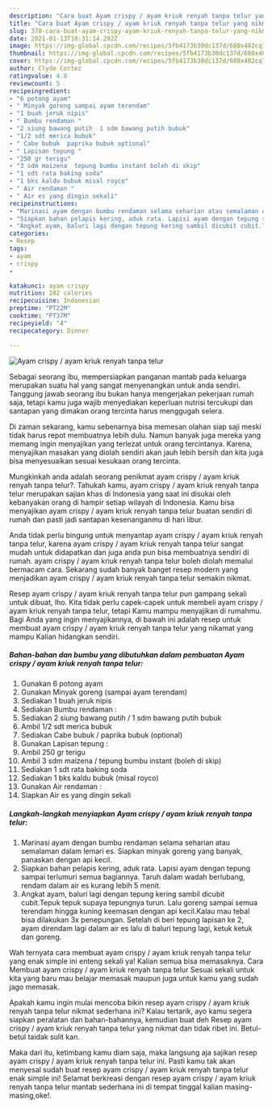 ```yaml
---
description: "Cara buat Ayam crispy / ayam kriuk renyah tanpa telur yang nikmat dan Mudah Dibuat"
title: "Cara buat Ayam crispy / ayam kriuk renyah tanpa telur yang nikmat dan Mudah Dibuat"
slug: 378-cara-buat-ayam-crispy-ayam-kriuk-renyah-tanpa-telur-yang-nikmat-dan-mudah-dibuat
date: 2021-01-13T10:31:14.292Z
image: https://img-global.cpcdn.com/recipes/5fb4173b30dc137d/680x482cq70/ayam-crispy-ayam-kriuk-renyah-tanpa-telur-foto-resep-utama.jpg
thumbnail: https://img-global.cpcdn.com/recipes/5fb4173b30dc137d/680x482cq70/ayam-crispy-ayam-kriuk-renyah-tanpa-telur-foto-resep-utama.jpg
cover: https://img-global.cpcdn.com/recipes/5fb4173b30dc137d/680x482cq70/ayam-crispy-ayam-kriuk-renyah-tanpa-telur-foto-resep-utama.jpg
author: Clyde Cortez
ratingvalue: 4.8
reviewcount: 5
recipeingredient:
- "6 potong ayam"
- " Minyak goreng sampai ayam terendam"
- "1 buah jeruk nipis"
- " Bumbu rendaman "
- "2 siung bawang putih  1 sdm bawang putih bubuk"
- "1/2 sdt merica bubuk"
- " Cabe bubuk  paprika bubuk optional"
- " Lapisan tepung "
- "250 gr terigu"
- "3 sdm maizena  tepung bumbu instant boleh di skip"
- "1 sdt rata baking soda"
- "1 bks kaldu bubuk misal royco"
- " Air rendaman "
- " Air es yang dingin sekali"
recipeinstructions:
- "Marinasi ayam dengan bumbu rendaman selama seharian atau semalaman dalam lemari es. Siapkan minyak goreng yang banyak, panaskan dengan api kecil."
- "Siapkan bahan pelapis kering, aduk rata. Lapisi ayam dengan tepung sampai terlumuri semua bagiannya. Taruh dalam wadah berlubang, rendam dalam air es kurang lebih 5 menit."
- "Angkat ayam, baluri lagi dengan tepung kering sambil dicubit cubit.Tepuk tepuk supaya tepungnya turun. Lalu goreng sampai semua terendam hingga kuning keemasan dengan api kecil.Kalau mau tebal bisa dilakukan 3x penepungan. Setelah di beri tepung lapisan ke 2, ayam direndam lagi dalam air es lalu di baluri tepung lagi, ketuk ketuk dan goreng."
categories:
- Resep
tags:
- ayam
- crispy
- 

katakunci: ayam crispy  
nutrition: 282 calories
recipecuisine: Indonesian
preptime: "PT22M"
cooktime: "PT37M"
recipeyield: "4"
recipecategory: Dinner

---
```



![Ayam crispy / ayam kriuk renyah tanpa telur](https://img-global.cpcdn.com/recipes/5fb4173b30dc137d/680x482cq70/ayam-crispy-ayam-kriuk-renyah-tanpa-telur-foto-resep-utama.jpg)

Sebagai seorang ibu, mempersiapkan panganan mantab pada keluarga merupakan suatu hal yang sangat menyenangkan untuk anda sendiri. Tanggung jawab seorang ibu bukan hanya mengerjakan pekerjaan rumah saja, tetapi kamu juga wajib menyediakan keperluan nutrisi tercukupi dan santapan yang dimakan orang tercinta harus menggugah selera.

Di zaman  sekarang, kamu sebenarnya bisa memesan olahan siap saji meski tidak harus repot membuatnya lebih dulu. Namun banyak juga mereka yang memang ingin menyajikan yang terlezat untuk orang tercintanya. Karena, menyajikan masakan yang diolah sendiri akan jauh lebih bersih dan kita juga bisa menyesuaikan sesuai kesukaan orang tercinta. 



Mungkinkah anda adalah seorang penikmat ayam crispy / ayam kriuk renyah tanpa telur?. Tahukah kamu, ayam crispy / ayam kriuk renyah tanpa telur merupakan sajian khas di Indonesia yang saat ini disukai oleh kebanyakan orang di hampir setiap wilayah di Indonesia. Kamu bisa menyajikan ayam crispy / ayam kriuk renyah tanpa telur buatan sendiri di rumah dan pasti jadi santapan kesenanganmu di hari libur.

Anda tidak perlu bingung untuk menyantap ayam crispy / ayam kriuk renyah tanpa telur, karena ayam crispy / ayam kriuk renyah tanpa telur sangat mudah untuk didapatkan dan juga anda pun bisa membuatnya sendiri di rumah. ayam crispy / ayam kriuk renyah tanpa telur boleh diolah memalui bermacam cara. Sekarang sudah banyak banget resep modern yang menjadikan ayam crispy / ayam kriuk renyah tanpa telur semakin nikmat.

Resep ayam crispy / ayam kriuk renyah tanpa telur pun gampang sekali untuk dibuat, lho. Kita tidak perlu capek-capek untuk membeli ayam crispy / ayam kriuk renyah tanpa telur, tetapi Kamu mampu menyajikan di rumahmu. Bagi Anda yang ingin menyajikannya, di bawah ini adalah resep untuk membuat ayam crispy / ayam kriuk renyah tanpa telur yang nikamat yang mampu Kalian hidangkan sendiri.

<!--inarticleads1-->

##### Bahan-bahan dan bumbu yang dibutuhkan dalam pembuatan Ayam crispy / ayam kriuk renyah tanpa telur:

1. Gunakan 6 potong ayam
1. Gunakan  Minyak goreng (sampai ayam terendam)
1. Sediakan 1 buah jeruk nipis
1. Sediakan  Bumbu rendaman :
1. Sediakan 2 siung bawang putih / 1 sdm bawang putih bubuk
1. Ambil 1/2 sdt merica bubuk
1. Sediakan  Cabe bubuk / paprika bubuk (optional)
1. Gunakan  Lapisan tepung :
1. Ambil 250 gr terigu
1. Ambil 3 sdm maizena / tepung bumbu instant (boleh di skip)
1. Sediakan 1 sdt rata baking soda
1. Sediakan 1 bks kaldu bubuk (misal royco)
1. Gunakan  Air rendaman :
1. Siapkan  Air es yang dingin sekali




<!--inarticleads2-->

##### Langkah-langkah menyiapkan Ayam crispy / ayam kriuk renyah tanpa telur:

1. Marinasi ayam dengan bumbu rendaman selama seharian atau semalaman dalam lemari es. Siapkan minyak goreng yang banyak, panaskan dengan api kecil.
1. Siapkan bahan pelapis kering, aduk rata. Lapisi ayam dengan tepung sampai terlumuri semua bagiannya. Taruh dalam wadah berlubang, rendam dalam air es kurang lebih 5 menit.
1. Angkat ayam, baluri lagi dengan tepung kering sambil dicubit cubit.Tepuk tepuk supaya tepungnya turun. Lalu goreng sampai semua terendam hingga kuning keemasan dengan api kecil.Kalau mau tebal bisa dilakukan 3x penepungan. Setelah di beri tepung lapisan ke 2, ayam direndam lagi dalam air es lalu di baluri tepung lagi, ketuk ketuk dan goreng.




Wah ternyata cara membuat ayam crispy / ayam kriuk renyah tanpa telur yang enak simple ini enteng sekali ya! Kalian semua bisa memasaknya. Cara Membuat ayam crispy / ayam kriuk renyah tanpa telur Sesuai sekali untuk kita yang baru mau belajar memasak maupun juga untuk kamu yang sudah jago memasak.

Apakah kamu ingin mulai mencoba bikin resep ayam crispy / ayam kriuk renyah tanpa telur nikmat sederhana ini? Kalau tertarik, ayo kamu segera siapkan peralatan dan bahan-bahannya, kemudian buat deh Resep ayam crispy / ayam kriuk renyah tanpa telur yang nikmat dan tidak ribet ini. Betul-betul taidak sulit kan. 

Maka dari itu, ketimbang kamu diam saja, maka langsung aja sajikan resep ayam crispy / ayam kriuk renyah tanpa telur ini. Pasti kamu tak akan menyesal sudah buat resep ayam crispy / ayam kriuk renyah tanpa telur enak simple ini! Selamat berkreasi dengan resep ayam crispy / ayam kriuk renyah tanpa telur mantab sederhana ini di tempat tinggal kalian masing-masing,oke!.

